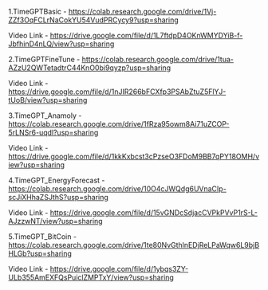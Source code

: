 1.TimeGPTBasic - https://colab.research.google.com/drive/1Vj-ZZf3OqFCLrNaCokYU54VudPRCycy9?usp=sharing

Video Link - https://drive.google.com/file/d/1L7ftdpD4OKnWMYDYiB-f-JbfhinD4nLQ/view?usp=sharing

2.TimeGPTFineTune - https://colab.research.google.com/drive/1tua-AZzU2QWTetadtrC44KnO0bi9qyzp?usp=sharing

Video Link - https://drive.google.com/file/d/1nJIR266bFCXfp3PSAbZtuZ5FlYJ-tUoB/view?usp=sharing

3.TimeGPT_Anamoly - https://colab.research.google.com/drive/1fRza95owm8Ai71uZCOP-5rLNSr6-uqdl?usp=sharing

Video Link - https://drive.google.com/file/d/1kkKxbcst3cPzseO3FDoM9BB7qPY18OMH/view?usp=sharing

4.TimeGPT_EnergyForecast - https://colab.research.google.com/drive/10O4cJWQdg6UVnaCIp-scJiXHhaZSJthS?usp=sharing

Video Link - https://drive.google.com/file/d/15vGNDcSdjacCVPkPVvP1rS-L-AJzzwNT/view?usp=sharing

5.TimeGPT_BitCoin - https://colab.research.google.com/drive/1te80NvGthlnEDjReLPaWqw6L9bjBHLGb?usp=sharing

Video Link - https://drive.google.com/file/d/1ybqs3ZY-ULb355AmEXFQsPuiclZMPTxY/view?usp=sharing